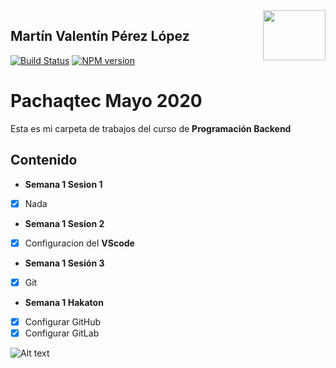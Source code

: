 
<img align="right" width="100" height="80" src="https://img2.freepng.es/20180331/yhe/kisspng-computer-programming-computer-icons-programmer-pro-coding-5abfdeb02a1e92.2753269715225238241725.jpg">

## Martín Valentín Pérez López

[![Build Status](https://img.shields.io/travis/benweet/stackedit.svg?style=flat)](https://travis-ci.org/benweet/stackedit) [![NPM version](https://img.shields.io/npm/v/stackedit.svg?style=flat)](https://www.npmjs.org/package/stackedit)


 
# Pachaqtec Mayo 2020
Esta es mi carpeta de trabajos del curso de **Programación Backend**
## Contenido
- **Semana 1 Sesion 1**
 - [x] Nada 
- **Semana 1 Sesion 2**
 - [x] Configuracion del **VScode**
- **Semana 1 Sesión 3**
 - [x] Git
- **Semana 1 Hakaton**
 - [x] Configurar GitHub
 - [x] Configurar GitLab

![Alt text](https://miro.medium.com/max/1380/1*bU_uZuv4Y71u5ZkQQJ5f8Q.png?raw=true=500x300)
